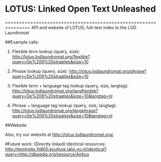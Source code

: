 # LOTUS: Linked Open Text Unleashed
===============================================================
API and website of LOTUS, full-text index to the LOD Laundromat

##Example calls:

1. Flexible term lookup (query, size):
http://lotus.lodlaundromat.org/flexible?query=De%209%20straatjes&size=10

2. Phrase lookup (query, size):
http://lotus.lodlaundromat.org/phrase?query=De%209%20straatjes&size=10

3. Flexible term + language tag lookup (query, size, langtag):
http://lotus.lodlaundromat.org/langflexible?query=De%209%20straatjes&size=10&langtag=nl

4. Phrase + language tag lookup (query, size, langtag):
http://lotus.lodlaundromat.org/langphrase?query=De%209%20straatjes&size=10&langtag=nl

##Website

Also, try our website at http://lotus.lodlaundromat.org/ 

#Future work:
(Directly linked) Identical resources:
http://textindex.fii800.eculture.labs.vu.nl/identical?query=http://dbpedia.org/resource/Airbus

